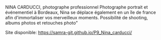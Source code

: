 NINA CARDUCCI, photographe professionnel
Photographe portrait et événementiel à Bordeaux, Nina se déplace également en un île de france afin d'immortaliser vos merveilleux moments. Possibilité de shooting, albums photos et retouches photo"

Site disponible:  https://samra-git.github.io/P9_Nina_carducci/
